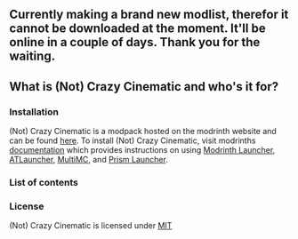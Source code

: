 ## Currently making a brand new modlist, therefor it cannot be downloaded at the moment. It'll be online in a couple of days. Thank you for the waiting.

## What is (Not) Crazy Cinematic and who's it for?

### Installation
(Not) Crazy Cinematic is a modpack hosted on the modrinth website and can be found [here](https://modrinth.com/project/(not)-crazy-cinematic). To install (Not) Crazy Cinematic, visit modrinths [documentation](https://docs.modrinth.com/docs/modpacks/playing_modpacks/) which provides instructions on using [Modrinth Launcher](https://modrinth.com/app), [ATLauncher](https://atlauncher.com/about), [MultiMC](https://multimc.org/), and [Prism Launcher](https://prismlauncher.org/).

### List of contents

### License
(Not) Crazy Cinematic is licensed under [MIT](LICENSE.md)
